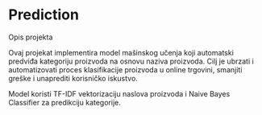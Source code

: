 # Prediction
Opis projekta

Ovaj projekat implementira model mašinskog učenja koji automatski predviđa kategoriju proizvoda na osnovu naziva proizvoda.
Cilj je ubrzati i automatizovati proces klasifikacije proizvoda u online trgovini, smanjiti greške i unaprediti korisničko iskustvo.

Model koristi TF-IDF vektorizaciju naslova proizvoda i Naive Bayes Classifier za predikciju kategorije.
